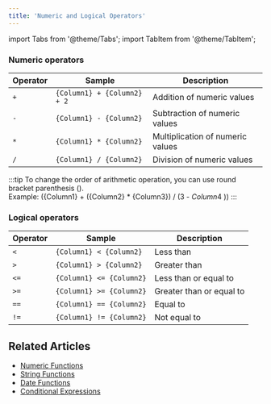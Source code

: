 ```yaml
---
title: 'Numeric and Logical Operators'
---
```

import Tabs from '@theme/Tabs';
import TabItem from '@theme/TabItem';

### Numeric operators

| Operator | Sample                      | Description                      |
|----------|-----------------------------|----------------------------------|
| `+`      | `{Column1} + {Column2} + 2` | Addition of numeric values       |
| `-`      | `{Column1} - {Column2}`     | Subtraction of numeric values    |
| `*`      | `{Column1} * {Column2}`     | Multiplication of numeric values |
| `/`      | `{Column1} / {Column2}`     | Division of numeric values       |

:::tip
To change the order of arithmetic operation, you can use round bracket parenthesis ().  
Example: ({Column1} + ({Column2} * {Column3}) / (3 - $Column4$ ))
:::


### Logical operators

| Operator | Sample                   | Description              |
|----------|--------------------------|--------------------------|
| `<`      | `{Column1} < {Column2}`  | Less than                |
| `>`      | `{Column1} > {Column2}`  | Greater than             |
| `<=`     | `{Column1} <= {Column2}` | Less than or equal to    |
| `>=`     | `{Column1} >= {Column2}` | Greater than or equal to |
| `==`     | `{Column1} == {Column2}` | Equal to                 |
| `!=`     | `{Column1} != {Column2}` | Not equal to             |


## Related Articles
- [Numeric Functions](020.numeric-functions.md)
- [String Functions](030.string-functions.md)
- [Date Functions](040.date-functions.md)
- [Conditional Expressions](050.conditional-expressions.md)


